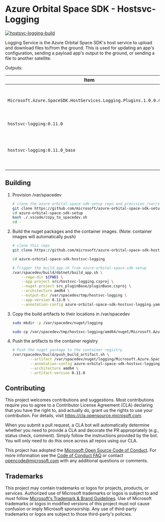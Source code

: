 # Azure Orbital Space SDK - Hostsvc-Logging

[![hostsvc-logging-build](https://github.com/microsoft/azure-orbital-space-sdk-hostsvc-logging/actions/workflows/hostsvc-logging-build-publish.yaml/badge.svg)](https://github.com/microsoft/azure-orbital-space-sdk-hostsvc-logging/actions/workflows/hostsvc-logging-build-publish.yaml)

Logging Service is the Azure Orbital Space SDK's host service to upload and download files to/from the ground. This is used for updating an app's configuration, sending a payload app's output to the ground, or sending a file to another satellite.

Outputs:

| Item                                                                | Description                                                             |
| ------------------------------------------------------------------- | ----------------------------------------------------------------------- |
| `Microsoft.Azure.SpaceSDK.HostServices.Logging.Plugins.1.0.0.nupkg` | DotNet Nuget Package for building Hostsvc-Logging Plugins               |
| `hostsvc-logging:0.11.0`                                            | Container image for app                                                 |
| `hostsvc-logging:0.11.0_base`                                       | Base container image for app.  Requires SpaceSDK_Base and build service |

## Building

1. Provision /var/spacedev

    ```bash
    # clone the azure-orbital-space-sdk-setup repo and provision /var/spacedev
    git clone https://github.com/microsoft/azure-orbital-space-sdk-setup
    cd azure-orbital-space-sdk-setup
    bash ./.vscode/copy_to_spacedev.sh
    cd -
    ```

1. Build the nuget packages and the container images.  (Note: container images will automatically push)

    ```bash
    # clone this repo
    git clone https://github.com/microsoft/azure-orbital-space-sdk-hostsvc-logging

    cd azure-orbital-space-sdk-hostsvc-logging

    # Trigger the build_app.sh from azure-orbital-space-sdk-setup
    /var/spacedev/build/dotnet/build_app.sh \
        --repo-dir ${PWD} \
        --app-project src/hostsvc-logging.csproj \
        --nuget-project src_pluginBase/pluginBase.csproj \
        --architecture amd64 \
        --output-dir /var/spacedev/tmp/hostsvc-logging \
        --app-version 0.11.0 \
        --annotation-config azure-orbital-space-sdk-hostsvc-logging.yaml
    ```

1. Copy the build artifacts to their locations in /var/spacedev

    ```bash
    sudo mkdir -p /var/spacedev/nuget/logging

    sudo cp /var/spacedev/tmp/hostsvc-logging/amd64/nuget/Microsoft.Azure.SpaceSDK.HostServices.Logging.Plugins.0.11.0.nupkg /var/spacedev/nuget/logging/
    ```

1. Push the artifacts to the container registry

    ```bash
    # Push the nuget package to the container registry
    /var/spacedev/build/push_build_artifact.sh \
            --artifact /var/spacedev/nuget/logging/Microsoft.Azure.SpaceSDK.HostServices.Logging.Plugins.0.11.0.nupkg \
            --annotation-config azure-orbital-space-sdk-hostsvc-logging.yaml \
            --architecture amd64 \
            --artifact-version 0.11.0

    ```

## Contributing

This project welcomes contributions and suggestions.  Most contributions require you to agree to a
Contributor License Agreement (CLA) declaring that you have the right to, and actually do, grant us
the rights to use your contribution. For details, visit <https://cla.opensource.microsoft.com>.

When you submit a pull request, a CLA bot will automatically determine whether you need to provide
a CLA and decorate the PR appropriately (e.g., status check, comment). Simply follow the instructions
provided by the bot. You will only need to do this once across all repos using our CLA.

This project has adopted the [Microsoft Open Source Code of Conduct](https://opensource.microsoft.com/codeofconduct/).
For more information see the [Code of Conduct FAQ](https://opensource.microsoft.com/codeofconduct/faq/) or
contact [opencode@microsoft.com](mailto:opencode@microsoft.com) with any additional questions or comments.

## Trademarks

This project may contain trademarks or logos for projects, products, or services. Authorized use of Microsoft
trademarks or logos is subject to and must follow
[Microsoft's Trademark & Brand Guidelines](https://www.microsoft.com/en-us/legal/intellectualproperty/trademarks/usage/general).
Use of Microsoft trademarks or logos in modified versions of this project must not cause confusion or imply Microsoft sponsorship.
Any use of third-party trademarks or logos are subject to those third-party's policies.
